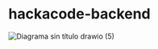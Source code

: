 # hackacode-backend

![Diagrama sin título drawio (5)](https://github.com/Iv-Mieres/hackacode-backend/assets/103857812/485b80bb-a026-4998-8ed1-8f48fe4902f2)
